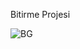   Bitirme Projesi


  ![BG](https://github.com/BurakGunduz22/bitirmeProjesi/assets/72346588/a69c9e5b-febd-4a2c-a981-af20e4b0ce33)
      
